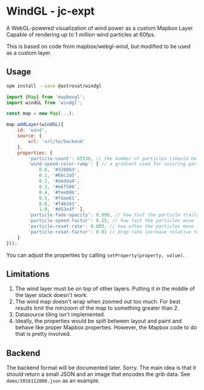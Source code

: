 # WindGL - jc-expt

A WebGL-powered visualization of wind power as a custom Mapbox Layer.
Capable of rendering up to 1 million wind particles at 60fps.

This is based on code from mapbox/webgl-wind, but modified to be used as a custom layer.

## Usage

```sh
npm install --save @astrosat/windgl
```

```javascript
import {Map} from 'mapboxgl';
import windGL from 'windgl';

const map = new Map(...);

map.addLayer(windGL({
    id: 'wind',
    source: {
        url: 'url/to/backend'
    },
    properties: {
        'particle-count': 65536, // the number of particles (should be a number with a int square root)
        'wind-speed-color-ramp': [ // a gradient used for coloring particles
            0.0, '#3288bd',
            0.1, '#66c2a5',
            0.2, '#abdda4',
            0.3, '#e6f598',
            0.4, '#fee08b',
            0.5, '#fdae61',
            0.6, '#f46d43',
            1.0, '#d53e4f' ],
        'particle-fade-opacity': 0.996, // how fast the particle trails fade on each frame
        'particle-speed-factor': 0.25, // how fast the particles move
        'particle-reset-rate': 0.003, // how often the particles move to a random place
        'particle-reset-factor': 0.01 // drop rate increase relative to individual particle speed
    }
}));
```

You can adjust the properties by calling `setProperty(property, value)`.

## Limitations

1. The wind layer must be on top of other layers. Putting it in the middle of the layer stack doesn't work.
2. The wind map doesn't wrap when zoomed out too much. For best results limit the minzoom of the map to something greater than 2.
3. Datasource tiling isn't implemented.
4. Ideally, the properties would be split between layout and paint and behave like proper Mapbox properties. However, the Mapbox code to do that is pretty involved.

## Backend

The backend format will be documented later. Sorry. The main idea is that it should return a small JSON and an image that encodes the grib data. See `demo/2016112000.json` as an example.
